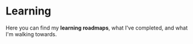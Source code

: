 # Learning

Here you can find my **learning roadmaps**, what I've completed, and what I'm walking towards.
